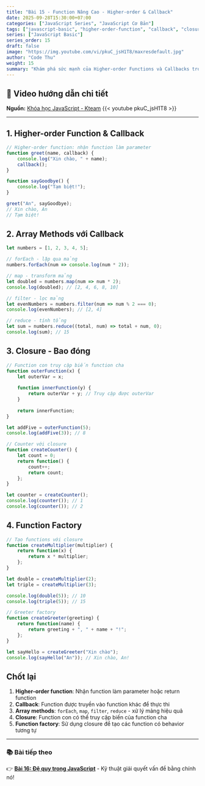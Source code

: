 ```yaml
---
title: "Bài 15 - Function Nâng Cao - Higher-order & Callback"
date: 2025-09-28T15:30:00+07:00
categories: ["JavaScript Series", "JavaScript Cơ Bản"]
tags: ["javascript-basic", "higher-order-function", "callback", "closure"]
series: ["JavaScript Basic"]
series_order: 15
draft: false
image: "https://img.youtube.com/vi/pkuC_jsH1T8/maxresdefault.jpg"
author: "Code Thu"
weight: 15
summary: "Khám phá sức mạnh của Higher-order Functions và Callbacks trong JavaScript"
---
```


## 🎥 Video hướng dẫn chi tiết
**Nguồn:** [Khóa học JavaScript - Kteam](https://www.youtube.com/playlist?list=PL33lvabfss1ywJRoh40x9fmAfgbI1hpVX)
{{< youtube pkuC_jsH1T8 >}}

---

## 1. Higher-order Function & Callback

```javascript
// Higher-order function: nhận function làm parameter
function greet(name, callback) {
    console.log("Xin chào, " + name);
    callback();
}

function sayGoodbye() {
    console.log("Tạm biệt!");
}

greet("An", sayGoodbye);
// Xin chào, An
// Tạm biệt!
```

## 2. Array Methods với Callback

```javascript
let numbers = [1, 2, 3, 4, 5];

// forEach - lặp qua mảng
numbers.forEach(num => console.log(num * 2));

// map - transform mảng
let doubled = numbers.map(num => num * 2);
console.log(doubled); // [2, 4, 6, 8, 10]

// filter - lọc mảng
let evenNumbers = numbers.filter(num => num % 2 === 0);
console.log(evenNumbers); // [2, 4]

// reduce - tính tổng
let sum = numbers.reduce((total, num) => total + num, 0);
console.log(sum); // 15
```

## 3. Closure - Bao đóng

```javascript
// Function con truy cập biến function cha
function outerFunction(x) {
    let outerVar = x;
    
    function innerFunction(y) {
        return outerVar + y; // Truy cập được outerVar
    }
    
    return innerFunction;
}

let addFive = outerFunction(5);
console.log(addFive(3)); // 8

// Counter với closure
function createCounter() {
    let count = 0;
    return function() {
        count++;
        return count;
    };
}

let counter = createCounter();
console.log(counter()); // 1
console.log(counter()); // 2
```

## 4. Function Factory

```javascript
// Tạo functions với closure
function createMultiplier(multiplier) {
    return function(x) {
        return x * multiplier;
    };
}

let double = createMultiplier(2);
let triple = createMultiplier(3);

console.log(double(5)); // 10
console.log(triple(5)); // 15

// Greeter factory
function createGreeter(greeting) {
    return function(name) {
        return greeting + ", " + name + "!";
    };
}

let sayHello = createGreeter("Xin chào");
console.log(sayHello("An")); // Xin chào, An!
```

## Chốt lại

1. **Higher-order function**: Nhận function làm parameter hoặc return function
2. **Callback**: Function được truyền vào function khác để thực thi
3. **Array methods**: `forEach`, `map`, `filter`, `reduce` - xử lý mảng hiệu quả
4. **Closure**: Function con có thể truy cập biến của function cha
5. **Function factory**: Sử dụng closure để tạo các function có behavior tương tự

---

### 📚 Bài tiếp theo
👉 [**Bài 16: Đệ quy trong JavaScript**](../bai-16-de-quy/) - Kỹ thuật giải quyết vấn đề bằng chính nó!